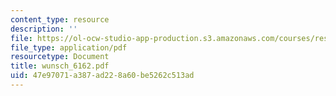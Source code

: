 ```yaml
---
content_type: resource
description: ''
file: https://ol-ocw-studio-app-production.s3.amazonaws.com/courses/res-12-000-evolution-of-physical-oceanography-spring-2007/47e97071a387ad228a60be5262c513ad_wunsch_6162.pdf
file_type: application/pdf
resourcetype: Document
title: wunsch_6162.pdf
uid: 47e97071-a387-ad22-8a60-be5262c513ad
---
```

